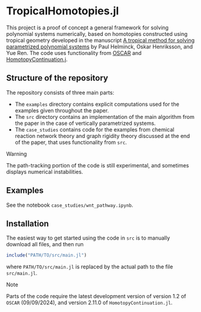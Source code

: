 # TropicalHomotopies.jl
This project is a proof of concept a general framework for solving polynomial systems numerically, based on homotopies constructed using tropical geometry developed in the manuscript [A tropical method for solving parametrized polynomial systems](https://arxiv.org/abs/2409.13288) by Paul Helminck, Oskar Henriksson, and Yue Ren. The code uses functionality from [OSCAR](https://github.com/oscar-system/Oscar.jl) and [HomotopyContinuation.j](https://github.com/JuliaHomotopyContinuation/HomotopyContinuation.jl).

## Structure of the repository
The repository consists of three main parts:
* The `examples` directory contains explicit computations used for the examples given throughout the paper.
* The `src` directory contains an implementation of the main algorithm from the paper in the case of vertically parametrized systems.
* The `case_studies` contains code for the examples from chemical reaction network theory and graph rigidity theory discussed at the end of the paper, that uses functionality from `src`.

> [!WARNING]  
> The path-tracking portion of the code is still experimental, and sometimes displays numerical instabilities.

## Examples

See the notebook `case_studies/wnt_pathway.ipynb`.

## Installation
The easiest way to get started using the code in `src` is to manually download all files, and then run

```julia
include("PATH/TO/src/main.jl")
```
where `PATH/TO/src/main.jl` is replaced by the actual path to the file `src/main.jl`.

> [!Note]  
> Parts of the code require the latest development version of version 1.2 of `OSCAR` (09/09/2024), and version 2.11.0 of `HomotopyContinuation.jl`. 
